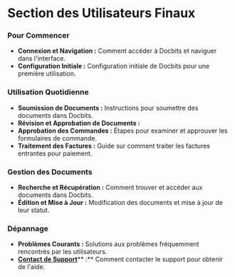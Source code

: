 # Section des Utilisateurs Finaux

### Pour Commencer

* **Connexion et Navigation :** Comment accéder à Docbits et naviguer dans l'interface.
* **Configuration Initiale :** Configuration initiale de Docbits pour une première utilisation.

### Utilisation Quotidienne

* **Soumission de Documents :** Instructions pour soumettre des documents dans Docbits.
* **Révision et Approbation de Documents :**
* **Approbation des Commandes :** Étapes pour examiner et approuver les formulaires de commande.
* **Traitement des Factures :** Guide sur comment traiter les factures entrantes pour paiement.

### Gestion des Documents

* **Recherche et Récupération :** Comment trouver et accéder aux documents dans Docbits.
* **Édition et Mise à Jour :** Modification des documents et mise à jour de leur statut.

### Dépannage

* **Problèmes Courants :** Solutions aux problèmes fréquemment rencontrés par les utilisateurs.
* [**Contact de Support**](user-support.md)** :** Comment contacter le support pour obtenir de l'aide.
